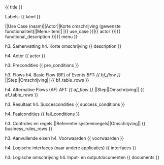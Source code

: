 {{ title }}

Labels: {{ label }}

||Use Case (naam)||Actor||Korte omschrijving (gewenste functionaliteit)||Menu-item||
|{{ use_case }}|{{ actor }}|{{ functional_description }}|{{ menu }}
 
h3. Samenvatting
h4. Korte omschrijving
{{ description }}

h4. Actor
{{ actor }} 

h3. Precondities
{{ pre_conditions }}

h3. Flows
h4. Basic Flow (BF) of Events
*BF1: {{ bf_flow }}*
||Step||Omschrijving||
{{ bf_table_rows }}

h4. Alternative Flows (AF)
*AF1: {{ af_flow }}*
||Step||Omschrijving||
{{ af_table_rows }}

h3. Resultaat
h4. Succescondities
{{ success_conditions }}

h4. Faalcondities
{{ fail_conditions }}

h3. Controles en regels
||Referentie systeemregels||Omschrijving||
{{ business_rules_rows }}

h3. Aanvullende eisen
h4. Voorwaarden
{{ voorwaarden }}

h4. Logische interfaces (naar andere applicaties)
{{ interfaces }}

h3. Logische omschrijving
h4. Input- en outputdocumenten
{{ documents }}
